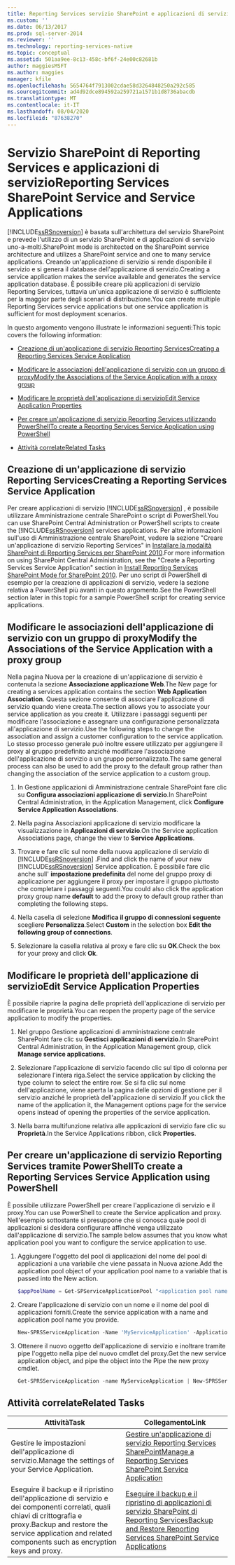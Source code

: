 ```yaml
---
title: Reporting Services servizio SharePoint e applicazioni di servizio | Microsoft Docs
ms.custom: ''
ms.date: 06/13/2017
ms.prod: sql-server-2014
ms.reviewer: ''
ms.technology: reporting-services-native
ms.topic: conceptual
ms.assetid: 501aa9ee-8c13-458c-bf6f-24e00c82681b
author: maggiesMSFT
ms.author: maggies
manager: kfile
ms.openlocfilehash: 5654764f7913002cdae58d3264848250a292c585
ms.sourcegitcommit: ad4d92dce894592a259721a1571b1d8736abacdb
ms.translationtype: MT
ms.contentlocale: it-IT
ms.lasthandoff: 08/04/2020
ms.locfileid: "87638270"
---
```

# <a name="reporting-services-sharepoint-service-and-service-applications"></a><span data-ttu-id="857e8-102">Servizio SharePoint di Reporting Services e applicazioni di servizio</span><span class="sxs-lookup"><span data-stu-id="857e8-102">Reporting Services SharePoint Service and Service Applications</span></span>
  [!INCLUDE[ssRSnoversion](../includes/ssrsnoversion-md.md)] <span data-ttu-id="857e8-103">è basata sull'architettura del servizio SharePoint e prevede l'utilizzo di un servizio SharePoint e di applicazioni di servizio uno-a-molti.</span><span class="sxs-lookup"><span data-stu-id="857e8-103">SharePoint mode is architected on the SharePoint service architecture and utilizes a SharePoint service and one to many service applications.</span></span> <span data-ttu-id="857e8-104">Creando un'applicazione di servizio si rende disponibile il servizio e si genera il database dell'applicazione di servizio.</span><span class="sxs-lookup"><span data-stu-id="857e8-104">Creating a service application makes the service available and generates the service application database.</span></span> <span data-ttu-id="857e8-105">È possibile creare più applicazioni di servizio Reporting Services, tuttavia un'unica applicazione di servizio è sufficiente per la maggior parte degli scenari di distribuzione.</span><span class="sxs-lookup"><span data-stu-id="857e8-105">You can create multiple Reporting Services service applications but one service application is sufficient for most deployment scenarios.</span></span>  
  
 <span data-ttu-id="857e8-106">In questo argomento vengono illustrate le informazioni seguenti:</span><span class="sxs-lookup"><span data-stu-id="857e8-106">This topic covers the following information:</span></span>  
  
-   [<span data-ttu-id="857e8-107">Creazione di un'applicazione di servizio Reporting Services</span><span class="sxs-lookup"><span data-stu-id="857e8-107">Creating a Reporting Services Service Application</span></span>](#bkmk_createapp)  
  
-   [<span data-ttu-id="857e8-108">Modificare le associazioni dell'applicazione di servizio con un gruppo di proxy</span><span class="sxs-lookup"><span data-stu-id="857e8-108">Modify the Associations of the Service Application with a proxy group</span></span>](#bkmk_associations)  
  
-   [<span data-ttu-id="857e8-109">Modificare le proprietà dell'applicazione di servizio</span><span class="sxs-lookup"><span data-stu-id="857e8-109">Edit Service Application Properties</span></span>](#bkmk_editserviceapplication)  
  
-   [<span data-ttu-id="857e8-110">Per creare un'applicazione di servizio Reporting Services utilizzando PowerShell</span><span class="sxs-lookup"><span data-stu-id="857e8-110">To create a Reporting Services Service Application using PowerShell</span></span>](#bkmk_powershell_create_ssrs_serviceapp)  
  
-   [<span data-ttu-id="857e8-111">Attività correlate</span><span class="sxs-lookup"><span data-stu-id="857e8-111">Related Tasks</span></span>](#bkmk_related)  
  
##  <a name="creating-a-reporting-services-service-application"></a><a name="bkmk_createapp"></a><span data-ttu-id="857e8-112">Creazione di un'applicazione di servizio Reporting Services</span><span class="sxs-lookup"><span data-stu-id="857e8-112">Creating a Reporting Services Service Application</span></span>  
 <span data-ttu-id="857e8-113">Per creare applicazioni di servizio [!INCLUDE[ssRSnoversion](../includes/ssrsnoversion-md.md)] , è possibile utilizzare Amministrazione centrale SharePoint o script di PowerShell.</span><span class="sxs-lookup"><span data-stu-id="857e8-113">You can use SharePoint Central Administration or PowerShell scripts to create the [!INCLUDE[ssRSnoversion](../includes/ssrsnoversion-md.md)] services applications.</span></span> <span data-ttu-id="857e8-114">Per altre informazioni sull'uso di Amministrazione centrale SharePoint, vedere la sezione "Creare un'applicazione di servizio Reporting Services" in [Installare la modalità SharePoint di Reporting Services per SharePoint 2010](../../2014/sql-server/install/install-reporting-services-sharepoint-mode-for-sharepoint-2010.md).</span><span class="sxs-lookup"><span data-stu-id="857e8-114">For more information on using SharePoint Central Administration, see the "Create a Reporting Services Service Application" section in [Install Reporting Services SharePoint Mode for SharePoint 2010](../../2014/sql-server/install/install-reporting-services-sharepoint-mode-for-sharepoint-2010.md).</span></span> <span data-ttu-id="857e8-115">Per uno script di PowerShell di esempio per la creazione di applicazioni di servizio, vedere la sezione relativa a PowerShell più avanti in questo argomento.</span><span class="sxs-lookup"><span data-stu-id="857e8-115">See the PowerShell section later in this topic for a sample PowerShell script for creating service applications.</span></span>  
  
##  <a name="modify-the-associations-of-the-service-application-with-a-proxy-group"></a><a name="bkmk_associations"></a><span data-ttu-id="857e8-116">Modificare le associazioni dell'applicazione di servizio con un gruppo di proxy</span><span class="sxs-lookup"><span data-stu-id="857e8-116">Modify the Associations of the Service Application with a proxy group</span></span>  
 <span data-ttu-id="857e8-117">Nella pagina Nuova per la creazione di un'applicazione di servizio è contenuta la sezione **Associazione applicazione Web**.</span><span class="sxs-lookup"><span data-stu-id="857e8-117">The New page for creating a services application contains the section **Web Application Association**.</span></span> <span data-ttu-id="857e8-118">Questa sezione consente di associare l'applicazione di servizio quando viene creata.</span><span class="sxs-lookup"><span data-stu-id="857e8-118">The section allows you to associate your service application as you create it.</span></span> <span data-ttu-id="857e8-119">Utilizzare i passaggi seguenti per modificare l'associazione e assegnare una configurazione personalizzata all'applicazione di servizio.</span><span class="sxs-lookup"><span data-stu-id="857e8-119">Use the following steps to change the association and assign a customer configuration to the service application.</span></span> <span data-ttu-id="857e8-120">Lo stesso processo generale può inoltre essere utilizzato per aggiungere il proxy al gruppo predefinito anziché modificare l'associazione dell'applicazione di servizio a un gruppo personalizzato.</span><span class="sxs-lookup"><span data-stu-id="857e8-120">The same general process can also be used to add the proxy to the default group rather than changing the association of the service application to a custom group.</span></span>  
  
1.  <span data-ttu-id="857e8-121">In Gestione applicazioni di Amministrazione centrale SharePoint fare clic su **Configura associazioni applicazione di servizio**.</span><span class="sxs-lookup"><span data-stu-id="857e8-121">In SharePoint Central Administration, in the Application Management, click **Configure Service Application Associations**.</span></span>  
  
2.  <span data-ttu-id="857e8-122">Nella pagina Associazioni applicazione di servizio modificare la visualizzazione in **Applicazioni di servizio**.</span><span class="sxs-lookup"><span data-stu-id="857e8-122">On the Service application Associations page, change the view to **Service Applications**.</span></span>  
  
3.  <span data-ttu-id="857e8-123">Trovare e fare clic sul nome della nuova applicazione di servizio di [!INCLUDE[ssRSnoversion](../includes/ssrsnoversion-md.md)] .</span><span class="sxs-lookup"><span data-stu-id="857e8-123">Find and click the name of your new [!INCLUDE[ssRSnoversion](../includes/ssrsnoversion-md.md)] Service application.</span></span> <span data-ttu-id="857e8-124">È possibile fare clic anche sull' **impostazione predefinita** del nome del gruppo proxy di applicazione per aggiungere il proxy per impostare il gruppo piuttosto che completare i passaggi seguenti.</span><span class="sxs-lookup"><span data-stu-id="857e8-124">You could also click the application proxy group name **default** to add the proxy to default group rather than completing the following steps.</span></span>  
  
4.  <span data-ttu-id="857e8-125">Nella casella di selezione **Modifica il gruppo di connessioni seguente** scegliere **Personalizza**.</span><span class="sxs-lookup"><span data-stu-id="857e8-125">Select **Custom** in the selection box **Edit the following group of connections**.</span></span>  
  
5.  <span data-ttu-id="857e8-126">Selezionare la casella relativa al proxy e fare clic su **OK**.</span><span class="sxs-lookup"><span data-stu-id="857e8-126">Check the box for your proxy and click **Ok**.</span></span>  
  
##  <a name="edit-service-application-properties"></a><a name="bkmk_editserviceapplication"></a><span data-ttu-id="857e8-127">Modificare le proprietà dell'applicazione di servizio</span><span class="sxs-lookup"><span data-stu-id="857e8-127">Edit Service Application Properties</span></span>  
 <span data-ttu-id="857e8-128">È possibile riaprire la pagina delle proprietà dell'applicazione di servizio per modificare le proprietà.</span><span class="sxs-lookup"><span data-stu-id="857e8-128">You can reopen the property page of the service application to modify the properties.</span></span>  
  
1.  <span data-ttu-id="857e8-129">Nel gruppo Gestione applicazioni di amministrazione centrale SharePoint fare clic su **Gestisci applicazioni di servizio**.</span><span class="sxs-lookup"><span data-stu-id="857e8-129">In SharePoint Central Administration, in the Application Management group, click **Manage service applications**.</span></span>  
  
2.  <span data-ttu-id="857e8-130">Selezionare l'applicazione di servizio facendo clic sul tipo di colonna per selezionare l'intera riga.</span><span class="sxs-lookup"><span data-stu-id="857e8-130">Select the service application by clicking the type column to select the entire row.</span></span> <span data-ttu-id="857e8-131">Se si fa clic sul nome dell'applicazione, viene aperta la pagina delle opzioni di gestione per il servizio anziché le proprietà dell'applicazione di servizio.</span><span class="sxs-lookup"><span data-stu-id="857e8-131">If you click the name of the application it, the Management options page for the service opens instead of opening the properties of the service application.</span></span>  
  
3.  <span data-ttu-id="857e8-132">Nella barra multifunzione relativa alle applicazioni di servizio fare clic su **Proprietà**.</span><span class="sxs-lookup"><span data-stu-id="857e8-132">In the Service Applications ribbon, click **Properties**.</span></span>  
  
##  <a name="to-create-a-reporting-services-service-application-using-powershell"></a><a name="bkmk_powershell_create_ssrs_serviceapp"></a><span data-ttu-id="857e8-133">Per creare un'applicazione di servizio Reporting Services tramite PowerShell</span><span class="sxs-lookup"><span data-stu-id="857e8-133">To create a Reporting Services Service Application using PowerShell</span></span>  
 <span data-ttu-id="857e8-134">È possibile utilizzare PowerShell per creare l'applicazione di servizio e il proxy.</span><span class="sxs-lookup"><span data-stu-id="857e8-134">You can use PowerShell to create the Service application and proxy.</span></span> <span data-ttu-id="857e8-135">Nell'esempio sottostante si presuppone che si conosca quale pool di applicazioni si desidera configurare affinché venga utilizzato dall'applicazione di servizio.</span><span class="sxs-lookup"><span data-stu-id="857e8-135">The sample below assumes that you know what application pool you want to configure the service application to use.</span></span>  
  
1.  <span data-ttu-id="857e8-136">Aggiungere l'oggetto del pool di applicazioni del nome del pool di applicazioni a una variabile che viene passata in Nuova azione.</span><span class="sxs-lookup"><span data-stu-id="857e8-136">Add the application pool object of your application pool name to a variable that is passed into the New action.</span></span>  
  
    ```powershell
    $appPoolName = Get-SPServiceApplicationPool "<application pool name>"  
    ```  
  
2.  <span data-ttu-id="857e8-137">Creare l'applicazione di servizio con un nome e il nome del pool di applicazioni forniti.</span><span class="sxs-lookup"><span data-stu-id="857e8-137">Create the service application with a name and application pool name you provide.</span></span>  
  
    ```powershell
    New-SPRSServiceApplication -Name 'MyServiceApplication' -ApplicationPool $appPoolName -DatabaseName 'MyServiceApplicationDatabase' -DatabaseServer '<Server Name>'  
    ```  
  
3.  <span data-ttu-id="857e8-138">Ottenere il nuovo oggetto dell'applicazione di servizio e inoltrare tramite pipe l'oggetto nella pipe del nuovo cmdlet del proxy.</span><span class="sxs-lookup"><span data-stu-id="857e8-138">Get the new service application object, and pipe the object into the Pipe the new proxy cmdlet.</span></span>  
  
    ```powershell
    Get-SPRSServiceApplication -name MyServiceApplication | New-SPRSServiceApplicationProxy "MyServiceApplicationProxy"  
    ```  
  
##  <a name="related-tasks"></a><a name="bkmk_related"></a> <span data-ttu-id="857e8-139">Attività correlate</span><span class="sxs-lookup"><span data-stu-id="857e8-139">Related Tasks</span></span>  
  
|<span data-ttu-id="857e8-140">Attività</span><span class="sxs-lookup"><span data-stu-id="857e8-140">Task</span></span>|<span data-ttu-id="857e8-141">Collegamento</span><span class="sxs-lookup"><span data-stu-id="857e8-141">Link</span></span>|  
|----------|----------|  
|<span data-ttu-id="857e8-142">Gestire le impostazioni dell'applicazione di servizio.</span><span class="sxs-lookup"><span data-stu-id="857e8-142">Manage the settings of your Service Application.</span></span>|[<span data-ttu-id="857e8-143">Gestire un'applicazione di servizio Reporting Services SharePoint</span><span class="sxs-lookup"><span data-stu-id="857e8-143">Manage a Reporting Services SharePoint Service Application</span></span>](../../2014/reporting-services/manage-a-reporting-services-sharepoint-service-application.md)|  
|<span data-ttu-id="857e8-144">Eseguire il backup e il ripristino dell'applicazione di servizio e dei componenti correlati, quali chiavi di crittografia e proxy.</span><span class="sxs-lookup"><span data-stu-id="857e8-144">Backup and restore the service application and related components such as encryption keys and proxy.</span></span>|[<span data-ttu-id="857e8-145">Eseguire il backup e il ripristino di applicazioni di servizio SharePoint di Reporting Services</span><span class="sxs-lookup"><span data-stu-id="857e8-145">Backup and Restore Reporting Services SharePoint Service Applications</span></span>](../../2014/reporting-services/backup-and-restore-reporting-services-sharepoint-service-applications.md)|  
